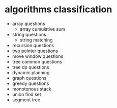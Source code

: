 # algorithms classification
+ array questions
  + array cumulative sum
+ string questions
  + string matching 
+ recursion questions
+ two pointer questions
+ move window questions
+ tree common questions
+ tree dp questions
+ dynamic planning
+ graph questions
+ greedy questions
+ monotonous stack
+ union find set
+ segment tree